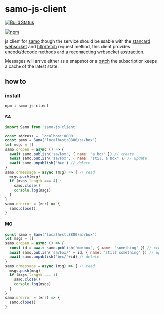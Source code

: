 # samo-js-client

[![Build Status][build-image]][build-url]


[build-url]: https://travis-ci.com/benitogf/samo-js-client
[build-image]: https://api.travis-ci.com/benitogf/samo-js-client.svg?branch=master&style=flat-square

[![npm][npm-image]][npm-url]

[npm-image]: https://img.shields.io/npm/v/samo-js-client.svg?style=flat-square
[npm-url]: https://www.npmjs.com/package/samo-js-client

js client for [samo](https://github.com/benitogf/samo) though the service should be usable with the [standard websocket](https://developer.mozilla.org/en-US/docs/Web/API/WebSocket) and [http/fetch](https://developer.mozilla.org/en-US/docs/Web/API/Fetch_API/Using_Fetch) request method, this client provides encode/decode methods and a reconnecting websocket abstraction.

Messages will arrive either as a snapshot or a [patch](https://json-patch-builder-online.github.io/) the subscription keeps a cache of the latest state.

## how to

### install
```bash
npm i samo-js-client
```

#### SA
```js
import Samo from 'samo-js-client'

const address = 'localhost:8800'
const samo = Samo('localhost:8800/sa/box')
let msgs = []
samo.onopen = async () => {
  await samo.publish('sa/box', { name: "a box" }) // create
  await samo.publish('sa/box', { name: "still a box" }) // update
  await samo.unpublish('box') // delete
}
samo.onmessage = async (msg) => { // read
  msgs.push(msg)
  if (msgs.length === 4) {
    samo.close()
    console.log(msgs)
  }
}
samo.onerror = (err) => {
  samo.close()
}
```

#### MO
```js
const samo = Samo('localhost:8800/mo/box')
let msgs = []
samo.onopen = async () => {
  const id = await samo.publish('mo/box', { name: "something" }) // create
  await samo.publish('sa/box/' + id, { name: "still something" }) // update
  await samo.unpublish('box/'+id) // delete
}
samo.onmessage = async (msg) => { // read
  msgs.push(msg)
  if (msgs.length === 4) {
    samo.close()
    console.log(msgs)
  }
}
samo.onerror = (err) => {
  samo.close()
}
```



